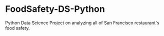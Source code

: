 # FoodSafety-DS-Python
Python Data Science Project on analyzing all of San Francisco restaurant's food safety.
